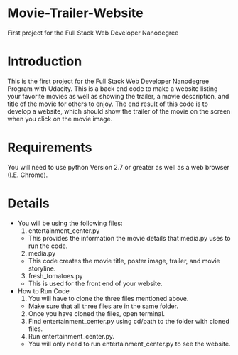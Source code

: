 # Movie-Trailer-Website
First project for the Full Stack Web Developer Nanodegree
# Introduction
This is the first project for the Full Stack Web Developer Nanodegree Program with Udacity.  This is a back end code to make a website listing your favorite movies as well as showing the trailer, a movie description, and title of the movie for others to enjoy. The end result of this code is to develop a website, which should show the trailer of the movie on the screen when you click on the movie image.
# Requirements
You will need to use python Version 2.7 or greater as well as a web browser (I.E. Chrome).
# Details
* You will be using the following files:
  1. entertainment_center.py
    * This provides the information the movie details that media.py uses to run the code.
  2. media.py
    * This code creates the movie title, poster image, trailer, and movie storyline.
  3. fresh_tomatoes.py
    * This is used for the front end of your website.
* How to Run Code
  1. You will have to clone the three files mentioned above.
    * Make sure that all three files are in the same folder.
  2. Once you have cloned the files, open terminal.
  3. Find entertainment_center.py using cd/path to the folder with cloned files.
  4. Run entertainment_center.py.
    * You will only need to run entertainment_center.py to see the website.

